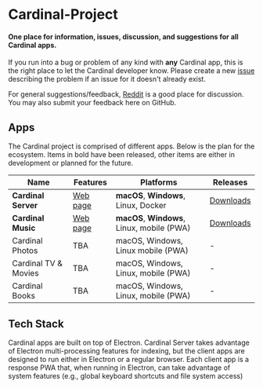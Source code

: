 # Cardinal-Project

#### One place for information, issues, discussion, and suggestions for all Cardinal apps.

If you run into a bug or problem of any kind with **any** Cardinal app, this is the right place to let the Cardinal developer know. Please create a new [issue](https://github.com/somebeaver/Cardinal-Project/issues/new) describing the problem if an issue for it doesn't already exist.

For general suggestions/feedback, [Reddit](https://old.reddit.com/r/cardinalapps) is a good place for discussion. You may also submit your feedback here on GitHub.

## Apps

The Cardinal project is comprised of different apps. Below is the plan for the ecosystem. Items in bold have been released, other items are either in development or planned for the future.

Name | Features | Platforms | Releases
------------ | ------------ | ------------- | ------------
**Cardinal Server** | [Web page](https://cardinalapps.xyz/en/cardinal-server) | **macOS**, **Windows**, Linux, Docker | [Downloads](https://github.com/somebeaver/Cardinal-Server)
**Cardinal Music** | [Web page](https://cardinalapps.xyz/en/cardinal-music) | **macOS**, **Windows**, Linux, mobile (PWA) | [Downloads](https://github.com/somebeaver/Cardinal-Music)
Cardinal Photos | TBA | macOS, Windows, Linux mobile (PWA) | -
Cardinal TV & Movies | TBA | macOS, Windows, Linux, mobile (PWA) | -
Cardinal Books | TBA | macOS, Windows, Linux, mobile (PWA) | -

## Tech Stack

Cardinal apps are built on top of Electron. Cardinal Server takes advantage of Electron multi-processing features for indexing, but the client apps are designed to run either in Electron or a regular browser. Each client app is a response PWA that, when running in Electron, can take advantage of system features (e.g., global keyboard shortcuts and file system access)
